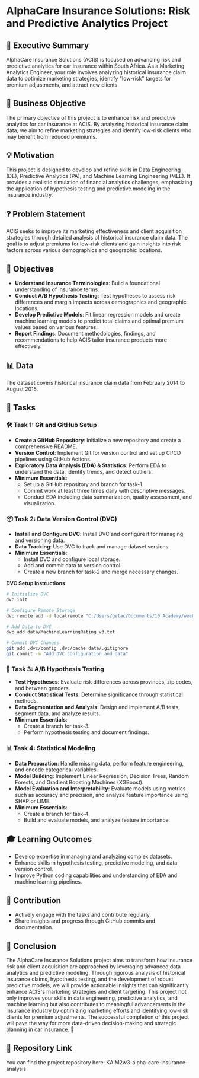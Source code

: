 
# AlphaCare Insurance Solutions: Risk and Predictive Analytics Project

## 📑 Executive Summary
AlphaCare Insurance Solutions (ACIS) is focused on advancing risk and predictive analytics for car insurance within South Africa. As a Marketing Analytics Engineer, your role involves analyzing historical insurance claim data to optimize marketing strategies, identify "low-risk" targets for premium adjustments, and attract new clients.

## 🎯 Business Objective
The primary objective of this project is to enhance risk and predictive analytics for car insurance at ACIS. By analyzing historical insurance claim data, we aim to refine marketing strategies and identify low-risk clients who may benefit from reduced premiums.

## 💡 Motivation
This project is designed to develop and refine skills in Data Engineering (DE), Predictive Analytics (PA), and Machine Learning Engineering (MLE). It provides a realistic simulation of financial analytics challenges, emphasizing the application of hypothesis testing and predictive modeling in the insurance industry.

## ❓ Problem Statement
ACIS seeks to improve its marketing effectiveness and client acquisition strategies through detailed analysis of historical insurance claim data. The goal is to adjust premiums for low-risk clients and gain insights into risk factors across various demographics and geographic locations.

## 🎯 Objectives
- **Understand Insurance Terminologies**: Build a foundational understanding of insurance terms.
- **Conduct A/B Hypothesis Testing**: Test hypotheses to assess risk differences and margin impacts across demographics and geographic locations.
- **Develop Predictive Models**: Fit linear regression models and create machine learning models to predict total claims and optimal premium values based on various features.
- **Report Findings**: Document methodologies, findings, and recommendations to help ACIS tailor insurance products more effectively.

## 📊 Data
The dataset covers historical insurance claim data from February 2014 to August 2015.

## 📝 Tasks

### 🛠 Task 1: Git and GitHub Setup
- **Create a GitHub Repository**: Initialize a new repository and create a comprehensive README.
- **Version Control**: Implement Git for version control and set up CI/CD pipelines using GitHub Actions.
- **Exploratory Data Analysis (EDA) & Statistics**: Perform EDA to understand the data, identify trends, and detect outliers.
- **Minimum Essentials**:
  - Set up a GitHub repository and branch for task-1.
  - Commit work at least three times daily with descriptive messages.
  - Conduct EDA including data summarization, quality assessment, and visualization.

### 📦 Task 2: Data Version Control (DVC)
- **Install and Configure DVC**: Install DVC and configure it for managing and versioning data.
- **Data Tracking**: Use DVC to track and manage dataset versions.
- **Minimum Essentials**:
  - Install DVC and configure local storage.
  - Add and commit data to version control.
  - Create a new branch for task-2 and merge necessary changes.
  
**DVC Setup Instructions**:
```bash
# Initialize DVC
dvc init

# Configure Remote Storage
dvc remote add -d localremote "C:/Users/getac/Documents/10 Academy/week 3/KAIMW3DVC"

# Add Data to DVC
dvc add data/MachineLearningRating_v3.txt

# Commit DVC Changes
git add .dvc/config .dvc/cache data/.gitignore
git commit -m "Add DVC configuration and data"
```

### 🧪 Task 3: A/B Hypothesis Testing
- **Test Hypotheses**: Evaluate risk differences across provinces, zip codes, and between genders.
- **Conduct Statistical Tests**: Determine significance through statistical methods.
- **Data Segmentation and Analysis**: Design and implement A/B tests, segment data, and analyze results.
- **Minimum Essentials**:
  - Create a branch for task-3.
  - Perform hypothesis testing and document findings.

### 📊 Task 4: Statistical Modeling
- **Data Preparation**: Handle missing data, perform feature engineering, and encode categorical variables.
- **Model Building**: Implement Linear Regression, Decision Trees, Random Forests, and Gradient Boosting Machines (XGBoost).
- **Model Evaluation and Interpretability**: Evaluate models using metrics such as accuracy and precision, and analyze feature importance using SHAP or LIME.
- **Minimum Essentials**:
  - Create a branch for task-4.
  - Build and evaluate models, and analyze feature importance.

## 🎓 Learning Outcomes
- Develop expertise in managing and analyzing complex datasets.
- Enhance skills in hypothesis testing, predictive modeling, and data version control.
- Improve Python coding capabilities and understanding of EDA and machine learning pipelines.

## 🤝 Contribution
- Actively engage with the tasks and contribute regularly.
- Share insights and progress through GitHub commits and documentation.

## 🏁 Conclusion
The AlphaCare Insurance Solutions project aims to transform how insurance risk and client acquisition are approached by leveraging advanced data analytics and predictive modeling. Through rigorous analysis of historical insurance claims, hypothesis testing, and the development of robust predictive models, we will provide actionable insights that can significantly enhance ACIS's marketing strategies and client targeting. This project not only improves your skills in data engineering, predictive analytics, and machine learning but also contributes to meaningful advancements in the insurance industry by optimizing marketing efforts and identifying low-risk clients for premium adjustments. The successful completion of this project will pave the way for more data-driven decision-making and strategic planning in car insurance. 🚀

## 📂 Repository Link
You can find the project repository here: KAIM2w3-alpha-care-insurance-analysis




```

